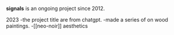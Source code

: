 **signals** is an ongoing project since 2012. 

2023
-the project title are from chatgpt.
-made a series of on wood paintings.
-[[neo-noir]] aesthetics



